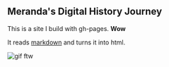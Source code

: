 ## Meranda's Digital History Journey

This is a site I build with gh-pages. **Wow**

It reads [markdown](https://www.markdownguide.org/) and turns it into html.

![gif ftw](https://media.giphy.com/media/nXxOjZrbnbRxS/200w_d.gif)
